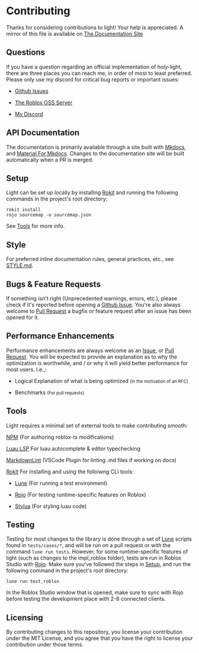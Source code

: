 # Contributing

Thanks for considering contributions to light! Your help is appreciated. A mirror of this file is available on
[The Documentation Site](http://light.ardi.gg/contributing/)

## Questions

If you have a question regarding an official implementation of holy-light, there are three places you can reach me, in
order of most to least preferred. Please only use my discord for critical bug reports or important issues:

- [Github Issues](https://light.ardi.gg/github_issues)

- [The Roblox OSS Server](https://discord.com/invite/5KjV64PA3d)

- [My Discord](https://discord.com/users/331399684415553538/)

## API Documentation

The documentation is primarily available through a site built with [Mkdocs](https://www.mkdocs.org/), and
[Material For Mkdocs](https://squidfunk.github.io/mkdocs-material/). Changes to the documentation site will be built
automatically when a PR is merged.

## Setup

Light can be set up locally by installing [Rokit](https://github.com/rojo-rbx/rokit) and running the following commands
in the project's root directory:

```none
rokit install
rojo sourcemap -o sourcemap.json
```

See [Tools](#tools) for more info.

## Style

For preferred inline documentation rules, general practices, etc., see [STYLE.md](./STYLE.md).

## Bugs & Feature Requests

If something isn't right (Unprecedented warnings, errors, etc.), please check if it's reported before opening a
[Github Issue](https://light.ardi.gg/github_issues). You're also always welcome to
[Pull Request](https://light.ardi.gg/github_pull_request) a bugfix or feature request after an issue has been opened for
it.

## Performance Enhancements

Performance enhancements are always welcome as an [Issue](https://light.ardi.gg/github_issues), or
[Pull Request](https://light.ardi.gg/github_pull_request). You will be expected to provide an explanation as to why the
optimization is worthwhile, and / or why it will yield better performance for most users. I.e.,:

- Logical Explanation of what is being optimized <small>(In the motivation of an RFC)</small>

- Benchmarks <small>(For pull requests)</small>

## Tools

Light requires a minimal set of external tools to make contributing smooth:

[NPM](https://www.npmjs.com/) (For authoring roblox-ts modifications)

[Luau LSP](https://github.com/JohnnyMorganz/luau-lsp) For luau autocomplete & editor typechecking

[MarkdownLint](https://marketplace.visualstudio.com/items?itemName=DavidAnson.vscode-markdownlint) (VSCode Plugin for linting .md files if working on docs)

[Rokit](https://github.com/rojo-rbx/rokit) For installing and using the folloiwng CLI tools:

- [Lune](https://github.com/lune-org/lune) (For running a test environment)

- [Rojo](https://rojo.space/) (For testing runtime-specific features on Roblox)

- [Stylua](https://github.com/JohnnyMorganz/StyLua) (For styling luau code)

## Testing

Testing for most changes to the library is done through a set of
[Lune](https://github.com/lune-org/lune) scripts found in `tests/cases/*`, and will be run on a pull request or with the
command `lune run tests`. However, for some runtime-specific features of light
(such as changes to the impl_roblox folder), tests are run in Roblox Studio with [Rojo](https://rojo.space/). Make sure
you've followed the steps in [Setup](#setup), and run the following command in the project's root directory:

```none
lune run test_roblox
```

In the Roblox Studio window that is opened, make sure to sync with Rojo before testing the development place with 2-8
connected clients.

## Licensing

By contributing changes to this repository, you license your contribution under the MIT License, and you agree that you
have the right to license your contribution under those terms.
